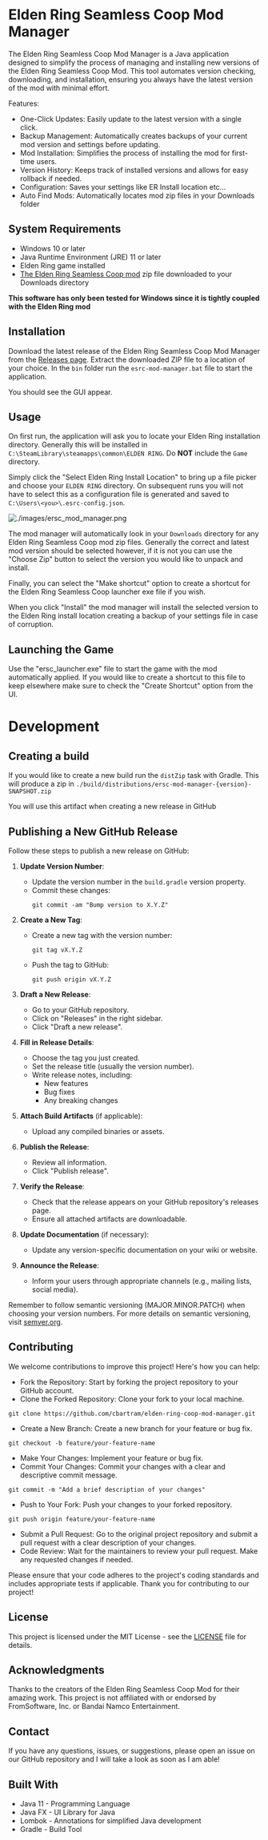 # Elden Ring Seamless Coop Mod Manager

The Elden Ring Seamless Coop Mod Manager is a Java application designed to simplify the process of managing and installing new versions of the Elden Ring Seamless Coop Mod. 
This tool automates version checking, downloading, and installation, ensuring you always have the latest version of the mod with minimal effort.

Features:

- One-Click Updates: Easily update to the latest version with a single click.
- Backup Management: Automatically creates backups of your current mod version and settings before updating.
- Mod Installation: Simplifies the process of installing the mod for first-time users.
- Version History: Keeps track of installed versions and allows for easy rollback if needed.
- Configuration: Saves your settings like ER Install location etc...
- Auto Find Mods: Automatically locates mod zip files in your Downloads folder

## System Requirements

- Windows 10 or later
- Java Runtime Environment (JRE) 11 or later
- Elden Ring game installed
- [The Elden Ring Seamless Coop mod](https://www.nexusmods.com/eldenring/mods/510?tab=files) zip file downloaded to your Downloads directory

**This software has only been tested for Windows since it is tightly coupled with the Elden Ring mod**

## Installation

Download the latest release of the Elden Ring Seamless Coop Mod Manager from the [Releases page](https://github.com/cbartram/elden-ring-auto-update/releases). 
Extract the downloaded ZIP file to a location of your choice. In the `bin` folder run the `esrc-mod-manager.bat` file to start the application.

You should see the GUI appear.

## Usage

On first run, the application will ask you to locate your Elden Ring installation directory. Generally this will be installed 
in `C:\SteamLibrary\steamapps\common\ELDEN RING`. Do **NOT** include the `Game` directory.

Simply click the "Select Elden Ring Install Location" to bring up a file picker and choose your `ELDEN RING` directory. On subsequent
runs you will not have to select this as a configuration file is generated and saved to `C:\Users\<you>\.esrc-config.json`.

![./images/ersc_mod_manager.png](./images/ersc_mod_manager.png)

The mod manager will automatically look in your `Downloads` directory for any Elden Ring Seamless Coop mod zip files.
Generally the correct and latest mod version should be selected however, if it is not you can use the "Choose Zip" button to select the version you would like to 
unpack and install.

Finally, you can select the "Make shortcut" option to create a shortcut for the Elden Ring Seamless Coop launcher exe file if you wish.

When you click "Install" the mod manager will install the selected version to the Elden Ring install location creating a backup of your settings file in case of 
corruption.

## Launching the Game

Use the "ersc_launcher.exe" file to start the game with the mod automatically applied. If you would like to create a shortcut
to this file to keep elsewhere make sure to check the "Create Shortcut" option from the UI.

# Development

## Creating a build

If you would like to create a new build run the `distZip` task with Gradle. This
will produce a zip in `./build/distributions/ersc-mod-manager-{version}-SNAPSHOT.zip`

You will use this artifact when creating a new release in GitHub

## Publishing a New GitHub Release

Follow these steps to publish a new release on GitHub:

1. **Update Version Number**:
    - Update the version number in the `build.gradle` version property.
    - Commit these changes:
      ```
      git commit -am "Bump version to X.Y.Z"
      ```

2. **Create a New Tag**:
    - Create a new tag with the version number:
      ```
      git tag vX.Y.Z
      ```
    - Push the tag to GitHub:
      ```
      git push origin vX.Y.Z
      ```

3. **Draft a New Release**:
    - Go to your GitHub repository.
    - Click on "Releases" in the right sidebar.
    - Click "Draft a new release".

4. **Fill in Release Details**:
    - Choose the tag you just created.
    - Set the release title (usually the version number).
    - Write release notes, including:
        - New features
        - Bug fixes
        - Any breaking changes

5. **Attach Build Artifacts** (if applicable):
    - Upload any compiled binaries or assets.

6. **Publish the Release**:
    - Review all information.
    - Click "Publish release".

7. **Verify the Release**:
    - Check that the release appears on your GitHub repository's releases page.
    - Ensure all attached artifacts are downloadable.

8. **Update Documentation** (if necessary):
    - Update any version-specific documentation on your wiki or website.

9. **Announce the Release**:
    - Inform your users through appropriate channels (e.g., mailing lists, social media).

Remember to follow semantic versioning (MAJOR.MINOR.PATCH) when choosing your version numbers. For more details on semantic versioning, visit [semver.org](https://semver.org/).

## Contributing

We welcome contributions to improve this project! Here's how you can help:

 - Fork the Repository: Start by forking the project repository to your GitHub account.
 - Clone the Forked Repository: Clone your fork to your local machine.

`git clone https://github.com/cbartram/elden-ring-coop-mod-manager.git`

 - Create a New Branch: Create a new branch for your feature or bug fix.

`git checkout -b feature/your-feature-name`

 - Make Your Changes: Implement your feature or bug fix.
 - Commit Your Changes: Commit your changes with a clear and descriptive commit message.

`git commit -m "Add a brief description of your changes"`

 - Push to Your Fork: Push your changes to your forked repository.

`git push origin feature/your-feature-name`

 - Submit a Pull Request: Go to the original project repository and submit a pull request with a clear description of your changes.
 - Code Review: Wait for the maintainers to review your pull request. Make any requested changes if needed.

Please ensure that your code adheres to the project's coding standards and includes appropriate tests if applicable.
Thank you for contributing to our project!

## License

This project is licensed under the MIT License - see the [LICENSE](./LICENSE) file for details.

## Acknowledgments

Thanks to the creators of the Elden Ring Seamless Coop Mod for their amazing work.
This project is not affiliated with or endorsed by FromSoftware, Inc. or Bandai Namco Entertainment.

## Contact

If you have any questions, issues, or suggestions, please open an issue on our GitHub repository and I will take a look
as soon as I am able!

## Built With

- Java 11 - Programming Language
- Java FX - UI Library for Java
- Lombok - Annotations for simplified Java development
- Gradle - Build Tool